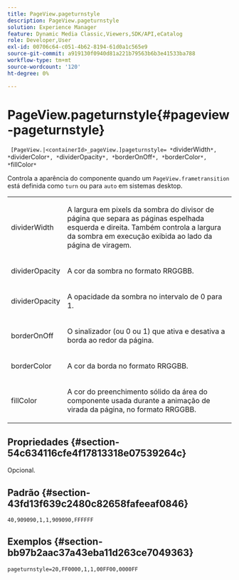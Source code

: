 ```yaml
---
title: PageView.pageturnstyle
description: PageView.pageturnstyle
solution: Experience Manager
feature: Dynamic Media Classic,Viewers,SDK/API,eCatalog
role: Developer,User
exl-id: 00706c64-c051-4b62-8194-61d0a1c565e9
source-git-commit: a919130f0940d81a221b79563b6b3e41533ba788
workflow-type: tm+mt
source-wordcount: '120'
ht-degree: 0%

---
```


# PageView.pageturnstyle{#pageview-pageturnstyle}

` [PageView.|<containerId>_pageView.]pageturnstyle= *`dividerWidth`*, *`dividerColor`*, *`dividerOpacity`*, *`borderOnOff`*, *`borderColor`*, *`fillColor`*`

Controla a aparência do componente quando um `PageView.frametransition` está definida como `turn` ou para `auto` em sistemas desktop.

<table id="table_A8CDA1AE2680402A99BCD5DD371B225F"> 
 <tbody> 
  <tr> 
   <td colname="col1"> <p> <span class="codeph"><span class="varname"> dividerWidth</span></span> </p> </td> 
   <td colname="col2"> <p> A largura em pixels da sombra do divisor de página que separa as páginas espelhada esquerda e direita. Também controla a largura da sombra em execução exibida ao lado da página de viragem. </p> </td> 
  </tr> 
  <tr> 
   <td colname="col1"> <p><span class="codeph"><span class="varname"> dividerOpacity</span></span> </p> </td> 
   <td colname="col2"> <p> A cor da sombra no formato RRGGBB. </p> </td> 
  </tr> 
  <tr> 
   <td colname="col1"> <p><span class="codeph"><span class="varname"> dividerOpacity</span></span> </p> </td> 
   <td colname="col2"> <p>A opacidade da sombra no intervalo de <span class="codeph"> 0</span> para <span class="codeph"> 1</span>. </p> </td> 
  </tr> 
  <tr> 
   <td colname="col1"> <p><span class="codeph"><span class="varname"> borderOnOff</span></span> </p> </td> 
   <td colname="col2"> <p> O sinalizador (ou <span class="codeph"> 0</span> ou <span class="codeph"> 1</span>) que ativa e desativa a borda ao redor da página. </p> </td> 
  </tr> 
  <tr> 
   <td colname="col1"> <p><span class="codeph"><span class="varname"> borderColor</span></span> </p> </td> 
   <td colname="col2"> <p> A cor da borda no formato RRGGBB. </p> </td> 
  </tr> 
  <tr> 
   <td colname="col1"> <p><span class="codeph"><span class="varname"> fillColor</span></span> </p> </td> 
   <td colname="col2"> <p> A cor do preenchimento sólido da área do componente usada durante a animação de virada da página, no formato RRGGBB. </p> </td> 
  </tr> 
 </tbody> 
</table>

## Propriedades {#section-54c634116cfe4f17813318e07539264c}

Opcional.

## Padrão {#section-43fd13f639c2480c82658fafeeaf0846}

`40,909090,1,1,909090,FFFFFF`

## Exemplos {#section-bb97b2aac37a43eba11d263ce7049363}

`pageturnstyle=20,FF0000,1,1,00FF00,0000FF`
